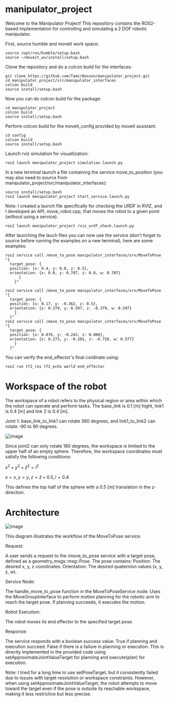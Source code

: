 # manipulator_project

Welcome to the Manipulator Project! This repository contains the ROS2-based implementation for controlling and simulating a 2 DOF robotic manipulator.

First, source humble and moveit work space:

    source /opt/ros/humble/setup.bash
    source ~/moveit_ws/install/setup.bash

Clone the repository and do a colcon build for the interfaces:

    git clone https://github.com/TamirBasson/manipulator_project.git
    cd manipulator_project/src/manipulator_interfaces
    colcon build
    source install/setup.bash
    
Now you can do colcon build for the package:

    cd manipulator_project
    colcon build
    source install/setup.bash

Perform colcon build for the moveit_config provided by moveit assistant:

    cd config
    colcon build
    source install/setup.bash

Launch rviz simulation for visuallization:

    ros2 launch manipulator_project simulation.launch.py

In a new terminal launch a file containing the service move_to_position (you may also need to source from manipulator_project/src/manipulator_interfaces):

    source install/setup.bash
    ros2 launch manipulator_project start_service.launch.py

Note: I created a launch file specifically for checking the URDF in RVIZ, and I developed an API, move_robot.cpp, that moves the robot to a given point (without using a service).

    ros2 launch manipulator_project rviz_urdf_check.launch.py

After launching the lauch files you can now use the service (don't forget to source before running the examples on a new terminal), here are some examples:

    ros2 service call /move_to_pose manipulator_interfaces/srv/MoveToPose "{
      target_pose: {
      position: {x: 0.4, y: 0.0, z: 0.5},
      orientation: {x: 0.0, y: 0.707, z: 0.0, w: 0.707}
          }
        }"

    ros2 service call /move_to_pose manipulator_interfaces/srv/MoveToPose "{
      target_pose: {
      position: {x: 0.17, y: -0.362, z: 0.5},
      orientation: {x: 0.379, y: 0.597, z: -0.379, w: 0.597}
        }
      }"
    ros2 service call /move_to_pose manipulator_interfaces/srv/MoveToPose "{
      target_pose: {
      position: {x: 0.076, y: -0.243, z: 0.808},
      orientation: {x: 0.273, y: -0.201, z: -0.758, w: 0.577}
        }
      }"

You can verify the end_effector's final cordinate using:

    ros2 run tf2_ros tf2_echo world end_effector

# Workspace of the robot
The workspace of a robot refers to the physical region or area within which the robot can operate and perform tasks.
The base_link is 0.1 [m] hight, link1 is 0.4 [m] and link 2 is 0.4 [m].

Joint 1: base_link_to_link1 can rotate 360 degrees, and link1_to_link2 can rotate -90 to 90 degrees.

![image](https://github.com/user-attachments/assets/14fd2bec-110a-4907-95d1-2f2949ab3436)


Since joint2 can only rotate 180 degrees, the workspace is limited to the upper half of an empty sphere. Therefore, the workspace coordinates must satisfy the following conditions:

$x^2 + y^2 + \hat{z}^2 = l^2$

$x = x, \, y = y, \, z = \hat{z} + 0.5 , l=0.4$

This defines the top half of the sphere with a 0.5 [m] translation in the z-direction.

# Architecture

![image](https://github.com/user-attachments/assets/de154435-3d91-4188-8243-051ad3a866d0)

This diagram illustrates the workflow of the MoveToPose service:

Request:

A user sends a request to the /move_to_pose service with a target pose, defined as a geometry_msgs::msg::Pose. The pose contains:
Position: The desired x, y, z coordinates.
Orientation: The desired quaternion values (x, y, z, w).

Service Node:

The handle_move_to_pose function in the MoveToPoseService node:
Uses the MoveGroupInterface to perform motion planning for the robotic arm to reach the target pose.
If planning succeeds, it executes the motion.

Robot Execution:

The robot moves its end effector to the specified target pose.

Response:

The service responds with a boolean success value:
True if planning and execution succeed.
False if there is a failure in planning or execution.
This is directly implemented in the provided code using setApproximateJointValueTarget for planning and execute(plan) for execution.



Note: I tried for a long time to use setPoseTarget, but it consistently failed due to issues with target resolution or workspace constraints. However, when using setApproximateJointValueTarget, the robot attempts to move toward the target even if the pose is outside its reachable workspace, making it less restrictive but less precise.
